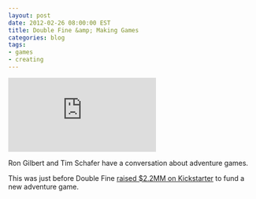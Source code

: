 ```yaml
---
layout: post
date: 2012-02-26 08:00:00 EST
title: Double Fine &amp; Making Games
categories: blog
tags:
- games
- creating
---
```


<div class="embed">
<iframe src="http://www.youtube.com/embed/re_LWmRJK-g?rel=0" frameborder="0" allowfullscreen></iframe>
</div>

Ron Gilbert and Tim Schafer have a conversation about adventure games.

This was just before Double Fine [raised $2.2MM on Kickstarter](http://www.kickstarter.com/projects/66710809/double-fine-adventure) to fund a new adventure game.
